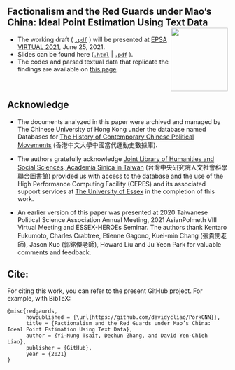 
## Factionalism and the Red Guards under Mao’s China: Ideal Point Estimation Using Text Data <img src="https://avatars3.githubusercontent.com/u/77121644?s=400&u=49ca6038b83b629a86d391bb2e4d19f8995918a5&v=4" width="130" height= 145 align="right" /> <br />  


- The working draft ( [`.pdf`](https://raw.githack.com/davidycliao/redgaurds/master/paper/epsa.pdf) ) will be presented at [EPSA VIRTUAL 2021](https://coms.events/epsa2021/data/sessions/en/session_131.html), June 25, 2021.
- Slides can be found here ([`.html`](https://raw.githack.com/davidycliao/redgaurds/master/slides/slides.html) | [`.pdf`](https://raw.githack.com/davidycliao/redgaurds/master/slides/slides.pdf) ).
- The codes and parsed textual data that replicate the findings are available on [this page](https://raw.githack.com/davidycliao/redgaurds/master/code_replication.html#Requirement). 
<br />




## Acknowledge 

- The documents analyzed in this paper were archived and managed by The Chinese University of Hong Kong under the database named Databases for [The History of Contemporary Chinese Political Movements](http://ccrd.usc.cuhk.edu.hk/Default.aspx?msg=%25u6ca1%25u6709%25u8ba2%25u9605%25uff0c%25u6b22%25u8fce%25u8ba2%25u9605%25uff01) (香港中文大學中國當代運動史數據庫).

-  The authors gratefully acknowledge [Joint Library of Humanities and Social Sciences, Academia Sinica in Taiwan](https://hslib.sinica.edu.tw/eng/frontpage) (台灣中央研究院人文社會科學聯合圖書館) provided us with access to the database and the use of the High Performance Computing Facility (CERES) and its associated support services at [The University of Essex](https://www.essex.ac.uk/student/it-services/high-performance-computing-(hpc)) in the completion of this work.


- An earlier version of this paper was presented at 2020 Taiwanese Political Science Association Annual Meeting, 2021 AsianPolmeth VIII Virtual Meeting and ESSEX-HEROEs Seminar. The authors thank Kentaro Fukumoto, Charles Crabtree, Etienne Gagono, Kuei-min Chang (張貴閔老師), Jason Kuo (郭銘傑老師), Howard Liu and Ju Yeon Park for valuable comments and feedback.

## Cite:
For citing this work, you can refer to the present GitHub project. For example, with BibTeX:
```
@misc{redgaurds,
      howpublished = {\url{https://github.com/davidycliao/PorkCNN}},
      title = {Factionalism and the Red Guards under Mao’s China: Ideal Point Estimation Using Text Data},
      author = {Yi-Nung Tsai†, Dechun Zhang, and David Yen-Chieh Liao},
      publisher = {GitHub},
      year = {2021}
}
```
